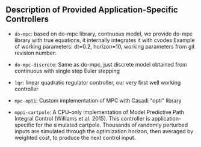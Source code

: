 ##  Description of Provided Application-Specific Controllers

- `do-mpc`:
    based on do-mpc library, contnuous model, we provide do-mpc library with true equations, it internally integrates it with cvodes
    Example of working parameters: dt=0.2, horizon=10, working parameters from git revision number:

- `do-mpc-discrete`:
    Same as do-mpc, just discrete model obtained from continuous with single step Euler stepping

- `lqr`:
    linear quadratic regulator controller, our very first well working controller

- `mpc-opti`:
    Custom implementation of MPC with Casadi "opti" library

- `mppi-cartpole`:
    A CPU-only implementation of Model Predictive Path Integral Control (Williams et al. 2015).
    This controller is application-specific for the simulated cartpole. 
    Thousands of randomly perturbed inputs are simulated through the optimization horizon, 
    then averaged by weighted cost, to produce the next control input.